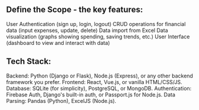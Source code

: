## Define the Scope - the key features:
User Authentication (sign up, login, logout)
CRUD operations for financial data (input expenses, update, delete)
Data import from Excel
Data visualization (graphs showing spending, saving trends, etc.)
User Interface (dashboard to view and interact with data)

## Tech Stack: 
Backend: Python (Django or Flask), Node.js (Express), or any other backend framework you prefer.
Frontend: React, Vue.js, or vanilla HTML/CSS/JS.
Database: SQLite (for simplicity), PostgreSQL, or MongoDB.
Authentication: Firebase Auth, Django's built-in auth, or Passport.js for Node.js.
Data Parsing: Pandas (Python), ExcelJS (Node.js).